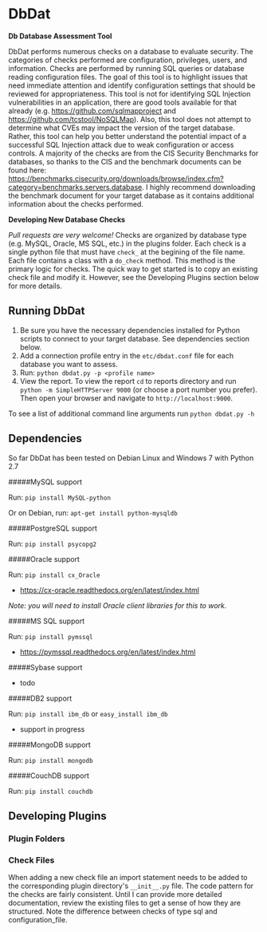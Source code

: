 # DbDat
**Db Database Assessment Tool**

DbDat performs numerous checks on a database to evaluate security. The categories of checks performed are configuration, privileges, users, and information. Checks are performed by running SQL queries or database reading configuration files. The goal of this tool is to highlight issues that need immediate attention and identify configuration settings that should be reviewed for appropriateness. This tool is not for identifying SQL Injection vulnerabilities in an application, there are good tools available for that already (e.g. https://github.com/sqlmapproject and https://github.com/tcstool/NoSQLMap). Also, this tool does not attempt to determine what CVEs may impact the version of the target database. Rather, this tool can help you better understand the potential impact of a successful SQL Injection attack due to weak configuration or access controls. A majority of the checks are from the CIS Security Benchmarks for databases, so thanks to the CIS and the benchmark documents can be found here: https://benchmarks.cisecurity.org/downloads/browse/index.cfm?category=benchmarks.servers.database. I highly recommend downloading the benchmark document for your target database as it contains additional information about the checks performed.

**Developing New Database Checks**

_Pull requests are very welcome!_ Checks are organized by database type (e.g. MySQL, Oracle, MS SQL, etc.) in the plugins folder. Each check is a single python file that must have `check_` at the begining of the file name. Each file contains a class with a `do_check` method. This method is the primary logic for checks. The quick way to get started is to copy an existing check file and modify it. However, see the Developing Plugins section below for more details.

## Running DbDat

1. Be sure you have the necessary dependencies installed for Python scripts to connect to your target database. See dependencies section below.
2. Add a connection profile entry in the `etc/dbdat.conf` file for each database you want to assess.
3. Run: `python dbdat.py -p <profile name>`
4. View the report. To view the report `cd` to reports directory and run `python -m SimpleHTTPServer 9000` (or choose a port number you prefer). Then open your browser and navigate to `http://localhost:9000`.

To see a list of additional command line arguments run `python dbdat.py -h`

## Dependencies

So far DbDat has been tested on Debian Linux and Windows 7 with Python 2.7

#####MySQL support

Run: `pip install MySQL-python`

Or on Debian, run: `apt-get install python-mysqldb`

#####PostgreSQL support

Run: `pip install psycopg2`

#####Oracle support

Run: `pip install cx_Oracle`
- https://cx-oracle.readthedocs.org/en/latest/index.html

_Note: you will need to install Oracle client libraries for this to work._

#####MS SQL support

Run: `pip install pymssql`
- https://pymssql.readthedocs.org/en/latest/index.html

#####Sybase support
- todo

#####DB2 support

Run: `pip install ibm_db` or `easy_install ibm_db`

- support in progress

#####MongoDB support

Run: `pip install mongodb`

#####CouchDB support

Run: `pip install couchdb`

## Developing Plugins

### Plugin Folders

### Check Files

When adding a new check file an import statement needs to be added to the corresponding plugin directory's `__init__.py` file. The code pattern for the checks are fairly consistent. Until I can provide more detailed documentation, review the existing files to get a sense of how they are structured. Note the difference between checks of type sql and configuration_file.
